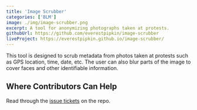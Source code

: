 ```yaml
---
title: 'Image Scrubber'
categories: ['BLM']
image: ./img/image-scrubber.png
excerpt: A tool for anonymizing photographs taken at protests.
githubUrl: https://github.com/everestpipkin/image-scrubber
liveProject: https://everestpipkin.github.io/image-scrubber/
---
```


This tool is designed to scrub metadata from photos taken at protests such as GPS location, time, date, etc. The user can also blur parts of the image to cover faces and other identifiable information. 

## Where Contributors Can Help

Read through the [issue tickets](https://github.com/everestpipkin/image-scrubber/issues) on the repo.
